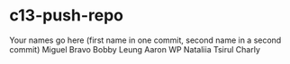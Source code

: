 # c13-push-repo

Your names go here (first name in one commit, second name in a second commit)
Miguel Bravo
Bobby Leung
Aaron WP
Nataliia Tsirul
Charly
